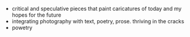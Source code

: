 * critical and speculative pieces that paint caricatures of today and my hopes for the future
* integrating photography with text, poetry, prose. thriving in the cracks
* powetry
